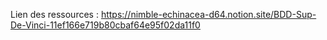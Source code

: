 Lien des ressources : https://nimble-echinacea-d64.notion.site/BDD-Sup-De-Vinci-11ef166e719b80cbaf64e95f02da11f0
